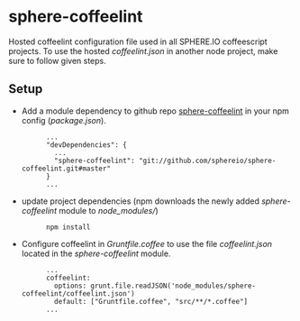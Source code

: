 sphere-coffeelint
=================

Hosted coffeelint configuration file used in all SPHERE.IO coffeescript projects. To use the hosted *coffeelint.json* in another node project, make sure to follow given steps.

## Setup

* Add a module dependency to github repo [sphere-coffeelint](https://github.com/sphereio/sphere-coffeelint) in your npm config (*package.json*).

            ...
            "devDependencies": {
              ...
              "sphere-coffeelint": "git://github.com/sphereio/sphere-coffeelint.git#master"
            }
            ...

* update project dependencies (npm downloads the newly added *sphere-coffeelint* module to *node_modules/*)

            npm install

* Configure coffeelint in *Gruntfile.coffee* to use the file *coffeelint.json* located in the *sphere-coffeelint* module.

            ...
            coffeelint:
              options: grunt.file.readJSON('node_modules/sphere-coffeelint/coffeelint.json')
              default: ["Gruntfile.coffee", "src/**/*.coffee"]
            ...
